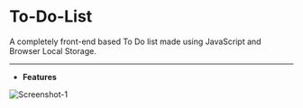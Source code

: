 # To-Do-List
A completely front-end based To Do list made using JavaScript and Browser Local Storage.

- - -

* **Features**

>

![Screenshot-1](/Screenshots/Screenshot_1.png)
